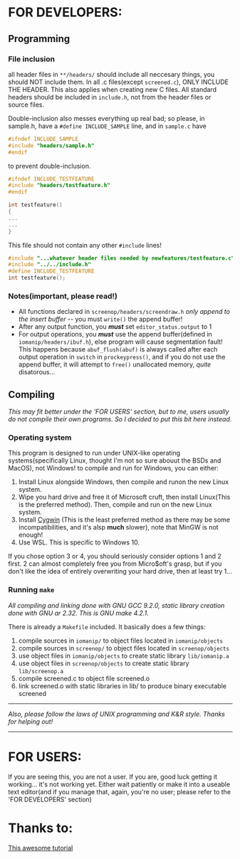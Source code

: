 # FOR DEVELOPERS:
## Programming
### File inclusion
all header files in `**/headers/` should include all neccesary things,
you should NOT include them. In all .c files(except `screened.c`), 
ONLY INCLUDE THE HEADER. This also applies when creating new C 
files. All standard headers should be included in `include.h`,
not from the header files or source files.

Double-inclusion also messes everything up real bad; so please,
in sample.h, have a `#define INCLUDE_SAMPLE` line, and in `sample.c`
have
```c
#ifndef INCLUDE_SAMPLE
#include "headers/sample.h"
#endif
```
to prevent double-inclusion.



```c
#ifndef INCLUDE_TESTFEATURE
#include "headers/testfeature.h"
#endif

int testfeature()
{
...
...
}
```

This file should not contain any other `#include` lines!



```c
#include "...whatever header files needed by newfeatures/testfeature.c"
#include "../../include.h"
#define INCLUDE_TESTFEATURE
int testfeature();
```

### Notes(important, please read!)
- All functions declared in `screenop/headers/screendraw.h` _only append
to the insert buffer_ -- you must `write()` the append buffer!
- After any output function, you ___must___ set `editor_status.output` to 1
- For output operations, you ___must___ use the append buffer(defined
in `iomanip/headers/ibuf.h`), else program will cause segmentation fault!
This happens because `abuf_flush(abuf)` is always called after each output 
operation in `switch` in `prockeypress()`, and if you do not use the append
buffer, it will attempt to `free()` unallocated memory, _quite_ disatorous...

## Compiling
_This may fit better under the 'FOR USERS' section, but to me, users usually
do not compile their own programs. So I decided to put this bit here instead._
### Operating system
This program is designed to run under UNIX-like operating systems(specifically
Linux, thought I'm not so sure abouut the BSDs and MacOS), not Windows! to compile
and run for Windows, you can either:
1. Install Linux alongside Windows, then compile and runon the new Linux system.
2. Wipe you hard drive and free it of Microsoft cruft, then install Linux(This
is the preferred method). Then, compile and run on the new Linux system.
3. Install [Cygwin](https://cygwin.com) (This is the least preferred method as 
there may be some incompatibilities, and it's alsp __much__ slower), note that 
MinGW is not enough!
4. Use WSL. This is specific to Windows 10.

If you chose option 3 or 4, you should seriously consider options 1 and 2
first.  2 can almost completely free you from Micro$oft's grasp, but if you
don't like the idea of entirely overwriting your hard drive, then at
least try 1...

### Running `make`
_All compiling and linking done with GNU GCC 9.2.0, static library
creation done with GNU ar 2.32. This is GNU make 4.2.1._

There is already a `Makefile` included. It basically does a few things:
1. compile sources in `iomanip/` to object files located in `iomanip/objects`
2. compile sources in `screenop/` to object files located in `screenop/objects`
3. use object files in `iomanip/objects` to create static
library `lib/iomanip.a`
4. use object files in `screenop/objects` to create static
library `lib/screenop.a`
5. compile screened.c to object file screened.o
6. link screened.o with static libraries in lib/ to produce binary executable
screened
______________________________________________________________
_Also, please follow the laws of UNIX programming and K&R style.
Thanks for helping out!_
______________________________________________________________

# FOR USERS:
If you are seeing this, you are not a user. If you are, good luck
getting it working... it's not working yet. Either wait patiently
or make it into a useable text editor(and if you manage that, again,
you're no user; please refer to the 'FOR DEVELOPERS' section)

# Thanks to:
[This awesome tutorial](https://viewsourcecode.org/snaptoken/kilo/)

